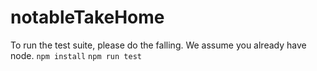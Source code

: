 # notableTakeHome
To run the test suite, please do the falling. We assume you already have node.
`npm install`
`npm run test`